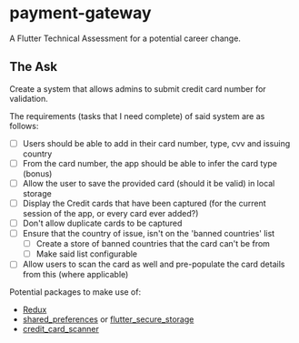 # payment-gateway
A Flutter Technical Assessment for a potential career change.

## The Ask
Create a system that allows admins to submit credit card number for validation.

The requirements (tasks that I need complete) of said system are as follows:
- [ ] Users should be able to add in their card number, type, cvv and issuing country 
- [ ] From the card number, the app should be able to infer the card type (bonus)
- [ ] Allow the user to save the provided card (should it be valid) in local storage
- [ ] Display the Credit cards that have been captured (for the current session of the app, or every card ever added?)
- [ ] Don't allow duplicate cards to be captured
- [ ] Ensure that the country of issue, isn't on the 'banned countries' list
  - [ ] Create a store of banned countries that the card can't be from
  - [ ] Make said list configurable
- [ ] Allow users to scan the card as well and pre-populate the card details from this (where applicable)

Potential packages to make use of:
 - [Redux](https://pub.dev/packages/redux)
 - [shared_preferences](https://pub.dev/packages/shared_preferences) or [flutter_secure_storage](https://pub.dev/packages/flutter_secure_storage)
 - [credit_card_scanner](https://pub.dev/packages/credit_card_scanner)